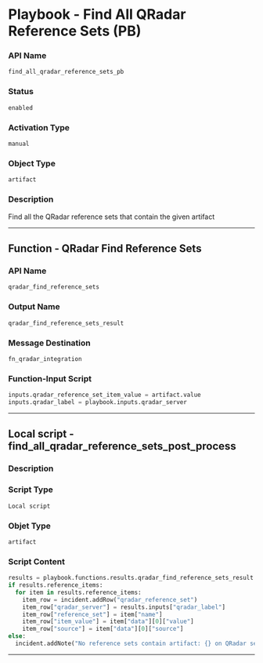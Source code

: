 <!--
    DO NOT MANUALLY EDIT THIS FILE
    THIS FILE IS AUTOMATICALLY GENERATED WITH resilient-sdk codegen
    Generated with resilient-sdk v49.1.51
-->

# Playbook - Find All QRadar Reference Sets (PB)

### API Name
`find_all_qradar_reference_sets_pb`

### Status
`enabled`

### Activation Type
`manual`

### Object Type
`artifact`

### Description
Find all the QRadar reference sets that contain the given artifact


---
## Function - QRadar Find Reference Sets

### API Name
`qradar_find_reference_sets`

### Output Name
`qradar_find_reference_sets_result`

### Message Destination
`fn_qradar_integration`

### Function-Input Script
```python
inputs.qradar_reference_set_item_value = artifact.value
inputs.qradar_label = playbook.inputs.qradar_server
```

---

## Local script - find_all_qradar_reference_sets_post_process

### Description


### Script Type
`Local script`

### Objet Type
`artifact`

### Script Content
```python
results = playbook.functions.results.qradar_find_reference_sets_result
if results.reference_items:
  for item in results.reference_items:
    item_row = incident.addRow("qradar_reference_set")
    item_row["qradar_server"] = results.inputs["qradar_label"]
    item_row["reference_set"] = item["name"]
    item_row["item_value"] = item["data"][0]["value"]
    item_row["source"] = item["data"][0]["source"]
else:
  incident.addNote("No reference sets contain artifact: {} on QRadar server: {}".format(artifact.value, results.inputs["qradar_label"]))
```

---
